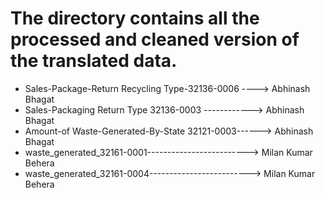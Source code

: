 # The directory contains all the processed and cleaned version of the translated data.
* Sales-Package-Return Recycling Type-32136-0006 ----> Abhinash Bhagat
* Sales-Packaging Return Type 32136-0003 ------------> Abhinash Bhagat
* Amount-of Waste-Generated-By-State 32121-0003------> Abhinash Bhagat
* waste_generated_32161-0001-------------------------> Milan Kumar Behera
* waste_generated_32161-0004-------------------------> Milan Kumar Behera
